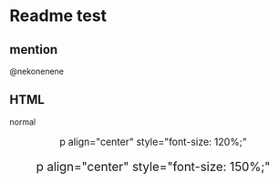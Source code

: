 # Readme test

## mention

@nekonenene

## HTML

normal

<p align="center" style="font-size: 120%;">
p align="center" style="font-size: 120%;"
</p>

<p align="center" style="font-size: 150%;">
p align="center" style="font-size: 150%;"
</p>

